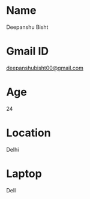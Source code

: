 # Name 
Deepanshu Bisht

# Gmail ID
deepanshubisht00@gmail.com  


# Age 
24


# Location
Delhi

# Laptop
Dell